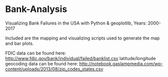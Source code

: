 # Bank-Analysis
Visualizing Bank Failures in the USA with Python & geoplotlib, Years: 2000-2017

Included are the mapping and visualizing scripts used to generate the map and bar plots. 

FDIC data can be found here: http://www.fdic.gov/bank/individual/failed/banklist.csv
latitude/longitude geocoding data can be found here: http://notebook.gaslampmedia.com/wp-content/uploads/2013/08/zip_codes_states.csv
